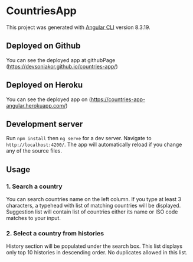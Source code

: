 # CountriesApp

This project was generated with [Angular CLI](https://github.com/angular/angular-cli) version 8.3.19.

## Deployed on Github

You can see the deployed app at githubPage (https://devsoniakor.github.io/countries-app/) 

## Deployed on Heroku

You can see the deployed app on (https://countries-app-angular.herokuapp.com/) 

## Development server

Run `npm install` then `ng serve` for a dev server. Navigate to `http://localhost:4200/`. The app will automatically reload if you change any of the source files.

## Usage

### 1. Search a country
You can search countries name on the left column.
If you type at least 3 characters, a typehead with list of matching countries will be displayed.
Suggestion list will contain list of countries either its name or ISO code matches to your input. 

### 2. Select a country from histories 
History section will be populated under the search box.
This list displays only top 10 histories in descending order.
No duplicates allowed in this list. 
